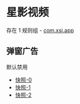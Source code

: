 # 星影视频

存在 1 规则组 - [com.xsj.app](/src/apps/com.xsj.app.ts)

## 弹窗广告

默认禁用

- [快照-0](https://i.gkd.li/import/13625504)
- [快照-1](https://i.gkd.li/import/13761165)
- [快照-2](https://i.gkd.li/import/13670176)
